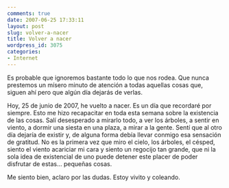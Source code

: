 ```yaml
---
comments: true
date: 2007-06-25 17:33:11
layout: post
slug: volver-a-nacer
title: Volver a nacer
wordpress_id: 3075
categories:
- Internet
---
```


Es probable que ignoremos bastante todo lo que nos rodea. Que nunca prestemos un mísero minuto de atención a todas aquellas cosas que, siguen ahí pero que algún día dejarás de verlas.





Hoy, 25 de junio de 2007, he vuelto a nacer. Es un día que recordaré por siempre. Esto me hizo recapacitar en toda esta semana sobre la existencia de las cosas. Salí desesperado a mirarlo todo, a ver los árboles, a sentir en viento, a dormir una siesta en una plaza, a mirar a la gente. Sentí que al otro día dejaría de existir y, de alguna forma debía llevar conmigo esa sensación de gratitud. No es la primera vez que miro el cielo, los árboles, el césped, siento el viento acariciar mi cara y siento un regocijo tan grande, que ni la sola idea de existencial de uno puede detener este placer de poder disfrutar de estas… pequeñas cosas.





Me siento bien, aclaro por las dudas. Estoy vivito y coleando.
